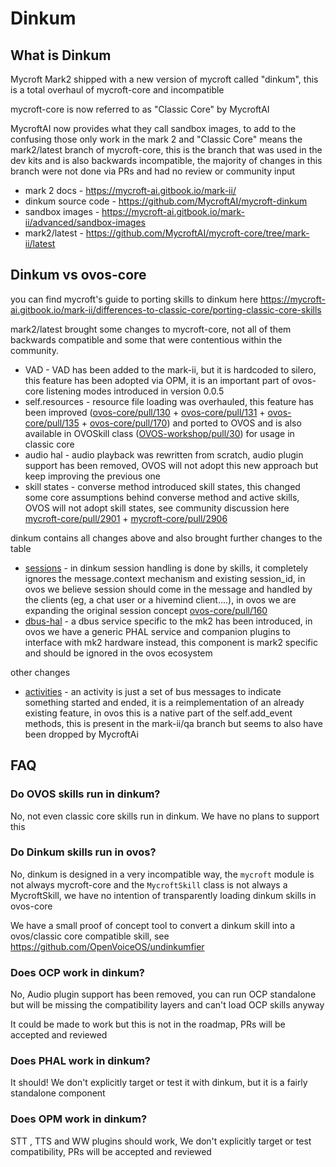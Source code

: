 # Dinkum

## What is Dinkum

Mycroft Mark2 shipped with a new version of mycroft called "dinkum", this is a total overhaul of mycroft-core and
incompatible

mycroft-core is now referred to as "Classic Core" by MycroftAI

MycroftAI now provides what they call sandbox images, to add to the confusing those only work in the mark 2 and "Classic
Core" means the mark2/latest branch of mycroft-core, this is the branch that was used in the dev kits and is also
backwards incompatible, the majority of changes in this branch were not done via PRs and had no review or community input

- mark 2 docs - https://mycroft-ai.gitbook.io/mark-ii/
- dinkum source code - https://github.com/MycroftAI/mycroft-dinkum
- sandbox images - https://mycroft-ai.gitbook.io/mark-ii/advanced/sandbox-images
- mark2/latest - https://github.com/MycroftAI/mycroft-core/tree/mark-ii/latest

## Dinkum vs ovos-core

you can find mycroft's guide to porting skills to dinkum here https://mycroft-ai.gitbook.io/mark-ii/differences-to-classic-core/porting-classic-core-skills

mark2/latest brought some changes to mycroft-core, not all of them backwards compatible and some that were contentious
within the community.

- VAD - VAD has been added to the mark-ii, but it is hardcoded to silero, this feature has been adopted via OPM, it is an important part of ovos-core listening modes introduced in version 0.0.5
- self.resources - resource file loading was overhauled, this feature has been
  improved ([ovos-core/pull/130](https://github.com/OpenVoiceOS/ovos-core/pull/130) + [ovos-core/pull/131](https://github.com/OpenVoiceOS/ovos-core/pull/131) + [ovos-core/pull/135](https://github.com/OpenVoiceOS/ovos-core/pull/135) + [ovos-core/pull/170](https://github.com/OpenVoiceOS/ovos-core/pull/170))
  and ported to OVOS and is also available in OVOSkill class ([OVOS-workshop/pull/30](https://github.com/OpenVoiceOS/OVOS-workshop/pull/30)) for usage in classic core
- audio hal - audio playback was rewritten from scratch, audio plugin support has been removed, OVOS will not adopt this new approach but keep improving the previous one
- skill states - converse method introduced skill states, this changed some core assumptions behind converse method and
  active skills, OVOS will not adopt skill states, see community discussion
  here [mycroft-core/pull/2901](https://github.com/MycroftAI/mycroft-core/pull/2901) + [mycroft-core/pull/2906](https://github.com/MycroftAI/mycroft-core/pull/2906)

dinkum contains all changes above and also brought further changes to the table

- [sessions](https://mycroft-ai.gitbook.io/mark-ii/differences-to-classic-core/sessions) - in dinkum session handling is done by skills, it completely ignores the message.context mechanism and existing session_id, in ovos we believe session should come in the message and handled by the clients (eg, a chat user or a hivemind client....), in ovos we are expanding the original session concept  [ovos-core/pull/160](https://github.com/OpenVoiceOS/ovos-core/pull/160)
- [dbus-hal](https://github.com/MycroftAI/mark-ii-sandbox/tree/master/dbus-hal) - a dbus service specific to the mk2 has been introduced, in ovos we have a generic PHAL service and companion plugins to interface with mk2 hardware instead, this component is mark2 specific and should be ignored in the ovos ecosystem

other changes

- [activities](https://github.com/OpenVoiceOS/ovos-core/issues/43) - an activity is just a set of bus messages to indicate something started and ended, it is a reimplementation of an already existing feature, in ovos this is a native part of the self.add_event methods, this is present in the mark-ii/qa branch but seems to also have been dropped by MycroftAi


## FAQ

### Do OVOS skills run in dinkum?

No, not even classic core skills run in dinkum. We have no plans to support this

### Do Dinkum skills run in ovos?

No, dinkum is designed in a very incompatible way, the `mycroft` module is not always mycroft-core and the `MycroftSkill` class is not always a MycroftSkill, we have no intention of transparently loading dinkum skills in ovos-core

We have a small proof of concept tool to convert a dinkum skill into a ovos/classic core compatible skill, see https://github.com/OpenVoiceOS/undinkumfier

### Does OCP work in dinkum?

No, Audio plugin support has been removed, you can run OCP standalone but will be missing the compatibility layers and can't load OCP skills anyway

It could be made to work but this is not in the roadmap, PRs will be accepted and reviewed

### Does PHAL work in dinkum?

It should! We don't explicitly target or test it with dinkum, but it is a fairly standalone component

### Does OPM work in dinkum?

STT , TTS and WW plugins should work, We don't explicitly target or test compatibility, PRs will be accepted and reviewed
